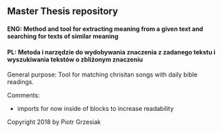 ## Master Thesis repository
#### ENG: Method and tool for extracting meaning from a given text and searching for texts of similar meaning
#### PL: Metoda i narzędzie do wydobywania znaczenia z zadanego tekstu i wyszukiwania tekstów o zbliżonym znaczeniu

General purpose: 
Tool for matching chrisitan songs with daily bible readings.

Comments:
- imports for now inside of blocks to increase readability




Copyright 2018 by Piotr Grzesiak
